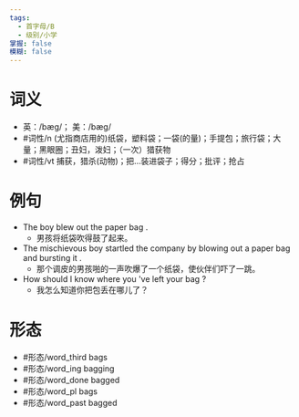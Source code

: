 ```yaml
---
tags:
  - 首字母/B
  - 级别/小学
掌握: false
模糊: false
---
```

# 词义
- 英：/bæɡ/； 美：/bæɡ/
- #词性/n  (尤指商店用的)纸袋，塑料袋；一袋(的量)；手提包；旅行袋；大量；黑眼圈；丑妇，泼妇；（一次）猎获物
- #词性/vt  捕获，猎杀(动物)；把…装进袋子；得分；批评；抢占
# 例句
- The boy blew out the paper bag .
	- 男孩将纸袋吹得鼓了起来。
- The mischievous boy startled the company by blowing out a paper bag and bursting it .
	- 那个调皮的男孩啪的一声吹爆了一个纸袋，使伙伴们吓了一跳。
- How should I know where you 've left your bag ?
	- 我怎么知道你把包丢在哪儿了？
# 形态
- #形态/word_third bags
- #形态/word_ing bagging
- #形态/word_done bagged
- #形态/word_pl bags
- #形态/word_past bagged
